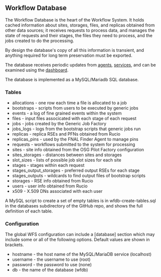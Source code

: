 ## Workflow Database

The Workflow Database is the heart of the Workflow System. It holds cached
information about sites, storages, files, and replicas obtained from other
data sources; it receives requests to process data, and manages the state of
requests and their stages, the files they need to process, and the jobs
created to do the processing. 

By design the database's copy of all this information is transient, and
anything required for long term preservation must be exported. 

The database receives periodic updates from [agents](agents.md), 
[services](services.md), and can be examined using the
[dashboard](dashboard.md).

The database is implemented as a MySQL/Mariadb SQL database. 

### Tables

- allocations - one row each time a file is allocated to a job
- bootstraps - scripts from users to be executed by generic jobs
- events - a log of fine grained events within the system
- files - input files associcated with each stage of each request
- jobs - jobs created by the Generic Job Factory
- jobs_logs - logs from the bootstrap scripts that generic jobs run 
- replicas - replica RSEs and PFNs obtained from Rucio
- replicas_pins - used by the FNAL Finder Agent to manage pins
- requests - workflows submitted to the system for processing
- sites - site info obtained from the OSG Pilot Factory configuration
- sites_storages - distances between sites and storages
- slot_sizes - lists of possible job slot sizes for each site
- stages - stages within each request
- stages_output_storages - preferred output RSEs for each stage
- stages_outputs - wildcards to find output files of bootstrap scripts
- storages - RSE info obtained from Rucio
- users - user info obtained from Rucio
- x509 - X.509 DNs associated with each user

A MySQL script to create a set of empty tables is in
wfdb-create-tables.sql in the databases subdirectory of the GitHub repo,
and shows the full definition of each table.

### Configuration

The global WFS configuration can include a [database] section which may
include some or all of the following options. Default values are shown in
brackets.

- hostname - the host name of the MySQL/MariaDB service (localhost)
- username - the username to use (root)
- password - the password to use (none)
- db - the name of the database (wfdb)
